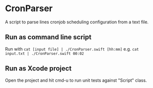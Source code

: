 # CronParser
A script to parse lines cronjob scheduling configuration from a text file.

## Run as command line script
Run with `cat [input file] | ./CronParser.swift [hh:mm]`
e.g. `cat input.txt | ./CronParser.swift 00:02`

## Run as Xcode project
Open the project and hit cmd-u to run unit tests against "Script" class.
